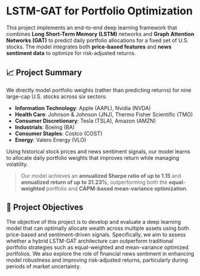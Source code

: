 # LSTM-GAT for Portfolio Optimization

This project implements an end-to-end deep learning framework that combines **Long Short-Term Memory (LSTM)** networks and **Graph Attention Networks (GAT)** to predict daily portfolio allocations for a fixed set of U.S. stocks. The model integrates both **price-based features** and **news sentiment data** to optimize for risk-adjusted returns.

## 📈 Project Summary

We directly model portfolio weights (rather than predicting returns) for nine large-cap U.S. stocks across six sectors:

- **Information Technology**: Apple (AAPL), Nvidia (NVDA)
- **Health Care**: Johnson & Johnson (JNJ), Thermo Fisher Scientific (TMO)
- **Consumer Discretionary**: Tesla (TSLA), Amazon (AMZN)
- **Industrials**: Boeing (BA)
- **Consumer Staples**: Costco (COST)
- **Energy**: Valero Energy (VLO)

Using historical stock prices and news sentiment signals, our model learns to allocate daily portfolio weights that improves return while managing volatility.

> Our model achieves an **annualized Sharpe ratio of up to 1.15** and **annualized return of up to 31.23%**, outperforming both the **equal-weighted** portfolio and **CAPM-based mean-variance optimization**.

## 🎯 Project Objectives
The objective of this project is to develop and evaluate a deep learning model that can optimally allocate wealth across multiple assets using both price-based and sentiment-driven signals. Specifically, we aim to assess whether a hybrid LSTM-GAT architecture can outperform traditional portfolio strategies such as equal-weighted and mean-variance optimized portfolios. We also explore the role of financial news sentiment in enhancing model robustness and improving risk-adjusted returns, particularly during periods of market uncertainty.
